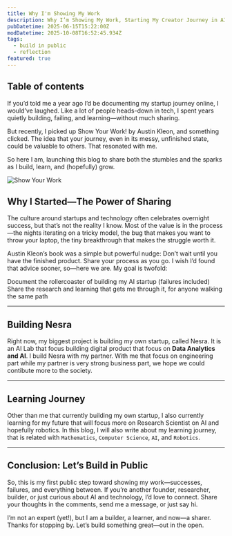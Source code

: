 ```yaml
---
title: Why I'm Showing My Work
description: Why I’m Showing My Work, Starting My Creator Journey in AI and Data
pubDatetime: 2025-06-15T15:22:00Z
modDatetime: 2025-10-08T16:52:45.934Z
tags:
  - build in public
  - reflection
featured: true
---
```


## Table of contents

If you’d told me a year ago I’d be documenting my startup journey online, I would’ve laughed. Like a lot of people heads-down in tech, I spent years quietly building, failing, and learning—without much sharing.

But recently, I picked up Show Your Work! by Austin Kleon, and something clicked. The idea that your journey, even in its messy, unfinished state, could be valuable to others. That resonated with me.

So here I am, launching this blog to share both the stumbles and the sparks as I build, learn, and (hopefully) grow.

![Show Your Work](https://austinkleon.com/wp-content/uploads/2012/10/00-show-cover.jpg)

## Why I Started—The Power of Sharing

The culture around startups and technology often celebrates overnight success, but that’s not the reality I know. Most of the value is in the process—the nights iterating on a tricky model, the bug that makes you want to throw your laptop, the tiny breakthrough that makes the struggle worth it.

Austin Kleon’s book was a simple but powerful nudge: Don’t wait until you have the finished product. Share your process as you go. I wish I’d found that advice sooner, so—here we are. My goal is twofold:

Document the rollercoaster of building my AI startup (failures included)
Share the research and learning that gets me through it, for anyone walking the same path

---

## Building Nesra

Right now, my biggest project is building my own startup, called Nesra. It is an AI Lab that focus building digital product that focus on **Data Analytics and AI**. I build Nesra with my partner. With me that focus on engineering part while my partner is very strong business part, we hope we could contibute more to the society.

---

## Learning Journey

Other than me that currently building my own startup, I also currently learning for my future that will focus more on Research Scientist on AI and hopefully robotics. In this blog, I will also write about my learning journey, that is related with `Mathematics`, `Computer Science`, `AI`, and `Robotics`.

---

## Conclusion: Let’s Build in Public

So, this is my first public step toward showing my work—successes, failures, and everything between. If you’re another founder, researcher, builder, or just curious about AI and technology, I’d love to connect. Share your thoughts in the comments, send me a message, or just say hi.

I’m not an expert (yet!), but I am a builder, a learner, and now—a sharer. Thanks for stopping by. Let’s build something great—out in the open.
